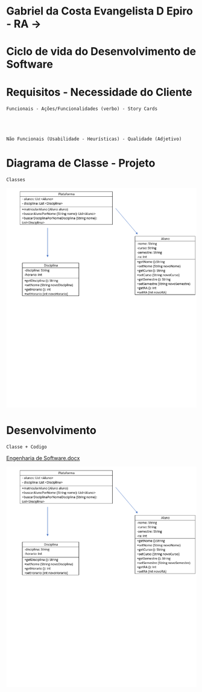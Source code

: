 # Gabriel da Costa Evangelista D Epiro - RA -> 
# Ciclo de vida do Desenvolvimento de Software

# Requisitos - Necessidade do Cliente

    Funcionais - Ações/Funcionalidades (verbo) - Story Cards
  
  
  

    Não Funcionais (Usabilidade - Heurísticas) - Qualidade (Adjetivo)
  
  
  
  
  # Diagrama de Classe - Projeto
    Classes
 <img src="https://github.com/GabrielDepiro/Bertoti/blob/main/Engenharia%20de%20Software/Captura%20de%20Tela%20(2).png">
  
  # Desenvolvimento
    Classe + Codigo 
  

[Engenharia de Software.docx](https://github.com/GabrielDepiro/Bertoti/files/8249011/Engenharia.de.Software.docx)

<img src="https://github.com/GabrielDepiro/Bertoti/blob/main/Engenharia%20de%20Software/Captura%20de%20Tela%20(2).png">
